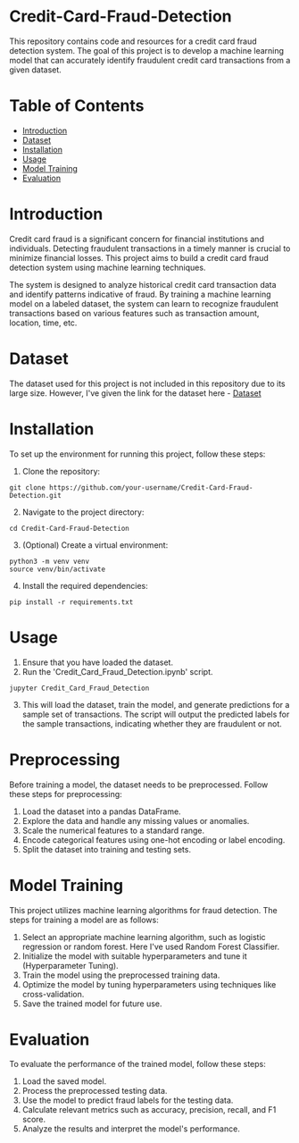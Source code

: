 # Credit-Card-Fraud-Detection
This repository contains code and resources for a credit card fraud detection system. The goal of this project is to develop a machine learning model that can accurately identify fraudulent credit card transactions from a given dataset.

# Table of Contents
- [Introduction](https://github.com/edilauxillea/Credit-Card-Fraud-Detection/blob/main/README.md#introduction) 
- [Dataset](https://github.com/edilauxillea/Credit-Card-Fraud-Detection/blob/main/README.md#dataset) 
- [Installation](https://github.com/edilauxillea/Credit-Card-Fraud-Detection/blob/main/README.md#installation) 
- [Usage](https://github.com/edilauxillea/Credit-Card-Fraud-Detection/blob/main/README.md#usage) 
- [Model Training](https://github.com/edilauxillea/Credit-Card-Fraud-Detection/blob/main/README.md#model-training) 
- [Evaluation](https://github.com/edilauxillea/Credit-Card-Fraud-Detection/blob/main/README.md#evaluation) 
  
# Introduction
Credit card fraud is a significant concern for financial institutions and individuals. Detecting fraudulent transactions in a timely manner is crucial to minimize financial losses. This project aims to build a credit card fraud detection system using machine learning techniques.

The system is designed to analyze historical credit card transaction data and identify patterns indicative of fraud. By training a machine learning model on a labeled dataset, the system can learn to recognize fraudulent transactions based on various features such as transaction amount, location, time, etc.

# Dataset
The dataset used for this project is not included in this repository due to its large size. 
However, I've given the link for the dataset here - [Dataset](https://www.kaggle.com/datasets/mlg-ulb/creditcardfraud?resource=download&select=creditcard.csv) 

# Installation
To set up the environment for running this project, follow these steps:
1. Clone the repository: 
```
git clone https://github.com/your-username/Credit-Card-Fraud-Detection.git
```
2. Navigate to the project directory: 
```
cd Credit-Card-Fraud-Detection
```
3. (Optional) Create a virtual environment:
```
python3 -m venv venv
source venv/bin/activate
```
4. Install the required dependencies:
```
pip install -r requirements.txt
```

# Usage
1. Ensure that you have loaded the dataset.
2. Run the 'Credit_Card_Fraud_Detection.ipynb' script.
```
jupyter Credit_Card_Fraud_Detection
```
3. This will load the dataset, train the model, and generate predictions for a sample set of transactions.
The script will output the predicted labels for the sample transactions, indicating whether they are fraudulent or not.

# Preprocessing
Before training a model, the dataset needs to be preprocessed. Follow these steps for preprocessing:
1. Load the dataset into a pandas DataFrame.
2. Explore the data and handle any missing values or anomalies.
3. Scale the numerical features to a standard range.
4. Encode categorical features using one-hot encoding or label encoding.
5. Split the dataset into training and testing sets.

# Model Training
This project utilizes machine learning algorithms for fraud detection. The steps for training a model are as follows:
1. Select an appropriate machine learning algorithm, such as logistic regression or random forest. Here I've used Random Forest Classifier. 
2. Initialize the model with suitable hyperparameters and tune it (Hyperparameter Tuning). 
3. Train the model using the preprocessed training data.
4. Optimize the model by tuning hyperparameters using techniques like cross-validation.
5. Save the trained model for future use.

# Evaluation
To evaluate the performance of the trained model, follow these steps:
1. Load the saved model.
2. Process the preprocessed testing data.
3. Use the model to predict fraud labels for the testing data.
4. Calculate relevant metrics such as accuracy, precision, recall, and F1 score.
5. Analyze the results and interpret the model's performance.





